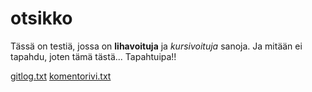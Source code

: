# otsikko
Tässä on testiä, jossa on **lihavoituja** ja *kursivoituja* sanoja.
Ja mitään ei tapahdu, joten tämä tästä...
Tapahtuipa!!

[gitlog.txt](https://github.com/skluoto/ot-harjoitustyo/blob/master/laskarit/viikko1/gitlog.txt)
[komentorivi.txt](https://github.com/skluoto/ot-harjoitustyo/blob/master/laskarit/viikko1/komentorivi.txt)

